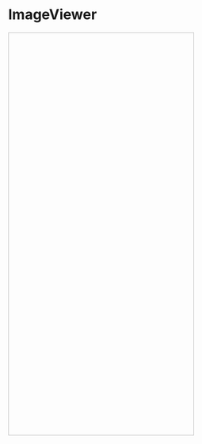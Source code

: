# ImageViewer
<img scr="https://user-images.githubusercontent.com/7213030/66712934-df6aff80-edac-11e9-9bd0-86dc343325d0.PNG" width="375" height="812">
